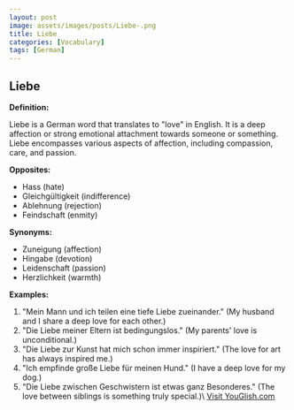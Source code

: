 ```yaml
---
layout: post
image: assets/images/posts/Liebe-.png 
title: Liebe 
categories: [Vocabulary] 
tags: [German]
---
```


## Liebe

**Definition:**

Liebe is a German word that translates to "love" in English. It is a deep affection or strong emotional attachment towards someone or something. Liebe encompasses various aspects of affection, including compassion, care, and passion.

**Opposites:**

- Hass (hate)
- Gleichgültigkeit (indifference)
- Ablehnung (rejection)
- Feindschaft (enmity)

**Synonyms:**

- Zuneigung (affection)
- Hingabe (devotion)
- Leidenschaft (passion)
- Herzlichkeit (warmth)

**Examples:**

1. "Mein Mann und ich teilen eine tiefe Liebe zueinander." (My husband and I share a deep love for each other.)
2. "Die Liebe meiner Eltern ist bedingungslos." (My parents' love is unconditional.)
3. "Die Liebe zur Kunst hat mich schon immer inspiriert." (The love for art has always inspired me.)
4. "Ich empfinde große Liebe für meinen Hund." (I have a deep love for my dog.)
5. "Die Liebe zwischen Geschwistern ist etwas ganz Besonderes." (The love between siblings is something truly special.)\ <a id="yg-widget-0" class="youglish-widget" data-query="Liebe " data-lang="german" data-components="8412" data-auto-start="0" data-bkg-color="theme_light" data-title="How%20to%20pronounce%20Liebe %20in%20German"  rel="nofollow" href="https://youglish.com">Visit YouGlish.com</a><script async src="https://youglish.com/public/emb/widget.js" charset="utf-8"></script>